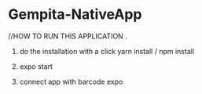 ﻿# Gempita-NativeApp
//HOW TO RUN THIS APPLICATION .

1. do the installation with a click yarn install / npm install 

2. expo start 

3. connect app with barcode expo
